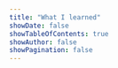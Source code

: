 ```yaml
---
title: "What I learned"
showDate: false
showTableOfContents: true
showAuthor: false
showPagination: false
---
```

